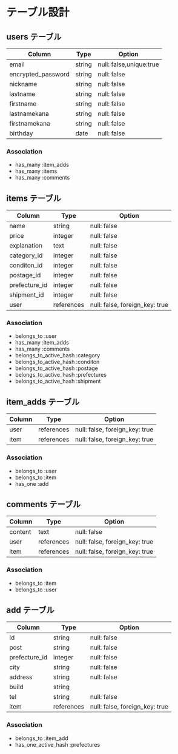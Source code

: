 # テーブル設計

## users テーブル
|Column                    |Type                      |Option                                  |
|--------------------------|--------------------------|----------------------------------------|
|email                     |string                    |null: false,unique:true                 |
|encrypted_password        |string                    |null: false                             |
|nickname                  |string                    |null: false                             |
|lastname                  |string                    |null: false                             |
|firstname                 |string                    |null: false                             |
|lastnamekana              |string                    |null: false                             |
|firstnamekana             |string                    |null: false                             |
|birthday                  |date                      |null: false                             |

### Association
- has_many :item_adds
- has_many :items
- has_many :comments



## items テーブル
|Column                    |Type                      |Option                                  |
|--------------------------|--------------------------|----------------------------------------|
|name                      |string                    |null: false                             |
|price                     |integer                   |null: false                             |
|explanation               |text                      |null: false                             |
|category_id               |integer                   |null: false                             |
|conditon_id               |integer                   |null: false                             |
|postage_id                |integer                   |null: false                             |
|prefecture_id             |integer                   |null: false                             |
|shipment_id               |integer                   |null: false                             |
|user                      |references                |null: false, foreign_key: true          |

### Association
- belongs_to :user
- has_many :item_adds
- has_many :comments
- belongs_to_active_hash  :category
- belongs_to_active_hash  :conditon
- belongs_to_active_hash  :postage
- belongs_to_active_hash  :prefectures
- belongs_to_active_hash  :shipment


## item_adds テーブル
|Column                    |Type                      |Option                                  |
|--------------------------|--------------------------|----------------------------------------|
|user                      |references                |null: false, foreign_key: true          |
|item                      |references                |null: false, foreign_key: true          |


### Association
- belongs_to :user
- belongs_to :item
- has_one :add



## comments テーブル
|Column                    |Type                      |Option                                  |
|--------------------------|--------------------------|----------------------------------------|
|content                   |text                      |null: false                             |
|user                      |references                |null: false, foreign_key: true          |
|item                      |references                |null: false, foreign_key: true          |

### Association
- belongs_to :item
- belongs_to :user


## add テーブル
|Column                    |Type                      |Option                                  |
|--------------------------|--------------------------|----------------------------------------|
|id                        |string                    |null: false                             |
|post                      |string                    |null: false                             |
|prefecture_id             |integer                   |null: false                             |
|city                      |string                    |null: false                             |
|address                   |string                    |null: false                             |
|build                     |string                    |                                        |
|tel                       |string                    |null: false                             |
|item                      |references                |null: false, foreign_key: true          |

### Association
- belongs_to  :item_add
- has_one_active_hash :prefectures